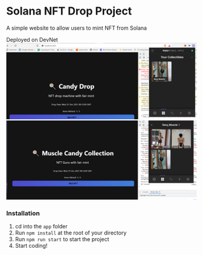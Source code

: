 # Solana NFT Drop Project

A simple website to allow users to mint NFT from Solana

Deployed on DevNet
![alt text](https://github.com/ExtremelySunnyYK/nft-mint-project/blob/main/readmeassets/nft.PNG?raw=true)
![alt text](https://github.com/ExtremelySunnyYK/nft-mint-project/blob/main/readmeassets/nft2.PNG?raw=true)

### Installation

1. cd into the `app` folder
2. Run `npm install` at the root of your directory
3. Run `npm run start` to start the project
4. Start coding!
